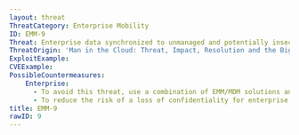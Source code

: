 ```yaml
---
layout: threat
ThreatCategory: Enterprise Mobility
ID: EMM-9
Threat: Enterprise data synchronized to unmanaged and potentially insecure 3rd party cloud services
ThreatOrigin: 'Man in the Cloud: Threat, Impact, Resolution and the Bigger Picture [^8]'
ExploitExample:
CVEExample:
PossibleCountermeasures:
    Enterprise:
      - To avoid this threat, use a combination of EMM/MDM solutions and devices that successfully enforce a policy that prohibits devices from synchronizing enterprise data to unauthorized cloud services.
      - To reduce the risk of a loss of confidentiality for enterprise data stored by an authorized cloud-based file storage or synchronization service, use a combination of EMM/MDM solutions and devices that successfully enforce a policy to encrypt any enterprise data synchronized to authorized but potentially unmanaged cloud services.
title: EMM-9
rawID: 9
---
```

